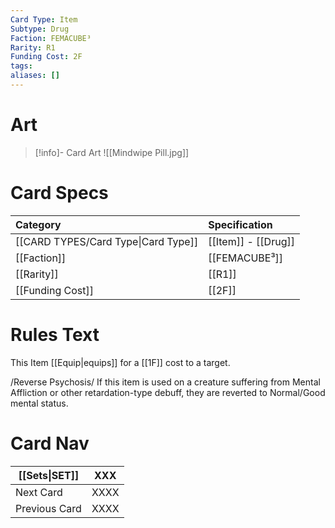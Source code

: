 ```yaml
---
Card Type: Item
Subtype: Drug
Faction: FEMACUBE³
Rarity: R1
Funding Cost: 2F
tags: 
aliases: []
---
```

# Art

> [!info]- Card Art
> ![[Mindwipe Pill.jpg]]

# Card Specs

| Category | Specification| 
| :--- | :--- |
| [[CARD TYPES/Card Type\|Card Type]] | [[Item]] - [[Drug]] |  
| [[Faction]] | [[FEMACUBE³]] | 
| [[Rarity]] | [[R1]] |  
| [[Funding Cost]] | [[2F]] |  

# Rules Text

This Item [[Equip|equips]] for a [[1F]] cost to a target.  

/Reverse Psychosis/ 
If this item is used on a creature suffering from Mental Affliction or other retardation-type debuff, 
they are reverted to Normal/Good mental status.

# Card Nav

| [[Sets\|SET]] | XXX |  
| --- | --- |  
| Next Card | XXXX |  
| Previous Card | XXXX |  

